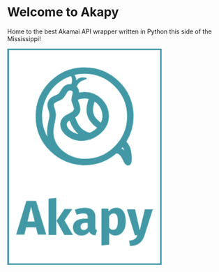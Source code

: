 # Welcome to Akapy

Home to the best Akamai API wrapper written in Python this side of the Mississippi!

![image](assets/full.png)